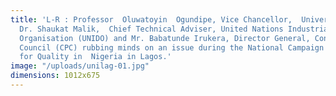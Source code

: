 ```yaml
---
title: 'L-R : Professor  Oluwatoyin  Ogundipe, Vice Chancellor,  University of Lagos;
  Dr. Shaukat Malik,  Chief Technical Adviser, United Nations Industrial Development
  Organisation (UNIDO) and Mr. Babatunde Irukera, Director General, Consumer Protection
  Council (CPC) rubbing minds on an issue during the National Campaign and Advocacy
  for Quality in  Nigeria in Lagos.'
image: "/uploads/unilag-01.jpg"
dimensions: 1012x675
---
```


